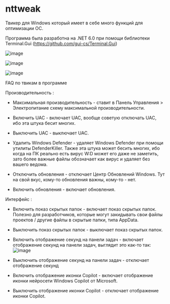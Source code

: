 # nttweak
Твикер для Windows который имеет в себе много функций для оптимизации ОС. 

Программа была разработна на .NET 6.0 при помощи библиотеки Terminal.Gui (https://github.com/gui-cs/Terminal.Gui) 

![image](https://github.com/qu1kly15/nttweak/assets/161975156/f3b22b8c-f2eb-4d61-b140-91b97950e65e)


![image](https://github.com/qu1kly15/nttweak/assets/161975156/dc046810-6857-428d-a494-0f4e0d5f6e76)

![image](https://github.com/qu1kly15/nttweak/assets/161975156/e08fbe19-6ee2-4665-9347-0024e9778c2f)

FAQ по твикам в программе

Производительность : 
  
  * Максимальная производительность - ставит в Панель Управления > Электропитание схему максимальной производительности.
  
  * Включить UAC - включает UAC, вообще советую отключать UAC, ибо эта штука бесит многих.
  * Выключить UAC - выключает UAC.

  * Удалить Windows Defender - удаляет Windows Defender при помощи утилиты DefenderKiller. Также эта штука может бесить многих, ибо когда на ПК реально есть вирус W:D может его даже не заметить, зато более важные файлы обозначает как вирус и удаляет без вашего ведома.

  * Отключить обновления - отключает Центр Обновлений Windows. Тут на свой вкус, кому-то обновления важны, кому-то - нет.
  * Включить обновления - включает обновления.

Интерфейс : 

  * Включить показ скрытых папок - включает показ скрытых папок. Полезно для разработчиков, которые могут закидывать свои файлы проектов / другие файлы в скрытые папки, типа AppData.
  * Выключить показ скрытых папок - выключает показ скрытых папок.

  * Включить отображение секунд на панели задач - включает отображение секунд на панели задач, выглядит это как-то так:
  ![image](https://github.com/qu1kly15/nttweak/assets/161975156/9bab9bdf-c22a-4940-80e2-e6133cdedc94)
  * Выключить отображение секунд на панели задач - отключает отображение секунд

  * Включить отображение иконки Copilot - включает отображение иконки нейросети Windows Copilot от Microsoft.
  * Выключить отображение иконки Copilot - отключает отображение иконки Copilot.
